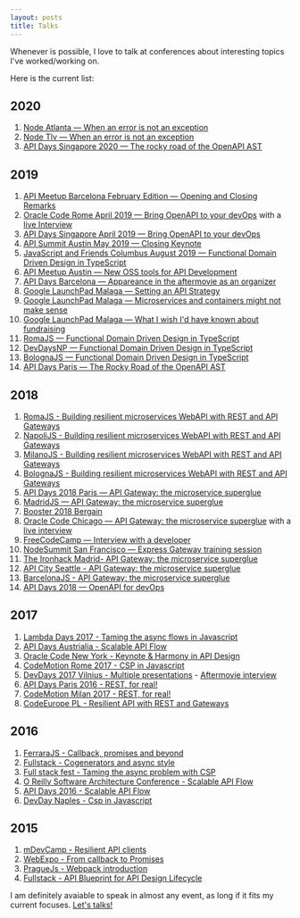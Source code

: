 ```yaml
---
layout: posts
title: Talks
---
```


Whenever is possible, I love to talk at conferences about interesting topics I've worked/working on.

Here is the current list:

## 2020

1. [Node Atlanta — When an error is not an exception](https://node-atl.org/speaker-info/vincenzo-chianese)
2. [Node Tlv — When an error is not an exception](https://nodetlv.com)
3. [API Days Singapore 2020 — The rocky road of the OpenAPI AST](https://apidays.co/singapore)

## 2019
1. [API Meetup Barcelona February Edition — Opening and Closing Remarks](https://www.youtube.com/watch?v=39zpCVkRkL4)
2. [Oracle Code Rome April 2019 — Bring OpenAPI to your devOps](https://www.youtube.com/watch?v=3rC4NrvkLKg) with a [live Interview](https://www.youtube.com/watch?v=7j52hQ3uVoY&list=PLPIzp-E1msrY5d6fKJnWBC4EupNk7UPXh&index=10&t=0s)
3. [API Days Singapore April 2019 — Bring OpenAPI to your devOps](https://www.youtube.com/watch?v=_Dj7nbiBCqg)
4. [API Summit Austin May 2019 — Closing Keynote](https://www.youtube.com/watch?v=rAn87yHyNPE)
5. [JavaScript and Friends Columbus August 2019 — Functional Domain Driven Design in TypeScript](https://www.javascriptandfriends.com/speakers)
6. [API Meetup Austin — New OSS tools for API Development](https://www.youtube.com/watch?v=CyBb6nNWwqM)
7. [API Days Barcelona — Appareance in the aftermovie as an organizer](https://www.youtube.com/watch?v=SSdgdNKFelg)
8. [Google LaunchPad Malaga — Setting an API Strategy](https://twitter.com/jessi_dick/status/1185228811908067328/photo/2)
9. [Google LaunchPad Malaga — Microservices and containers might not make sense](https://twitter.com/jessi_dick/status/1185228811908067328/photo/2)
10. [Google LaunchPad Malaga — What I wish I'd have known about fundraising](https://twitter.com/jessi_dick/status/1185228811908067328/photo/2)
11. [RomaJS — Functional Domain Driven Design in TypeScript](https://www.eventbrite.it/e/biglietti-functional-programming-in-ts-react-native-io-lapp-dei-servizi-pubblici-aperitech-romajs-76877433473)
12. [DevDaysNP — Functional Domain Driven Design in TypeScript](https://www.meetup.com/it-IT/DevDays/events/265310480/)
13. [BolognaJS — Functional Domain Driven Design in TypeScript](https://www.meetup.com/Bologna-JS-Meetup/events/265309661/)
14. [API Days Paris — The Rocky Road of the OpenAPI AST](https://apidays.co/paris)

## 2018
1. [RomaJS - Building resilient microservices WebAPI with REST and API Gateways](https://twitter.com/dej611/status/953695055579148288)
2. [NapoliJS - Building resilient microservices WebAPI with REST and API Gateways](https://www.youtube.com/watch?v=aD8JDPJ1a54)
3. [MilanoJS - Building resilient microservices WebAPI with REST and API Gateways](https://www.eventbrite.it/e/biglietti-milano-js-42126073219)
4. [BolognaJS - Building resilient microservices WebAPI with REST and API Gateways](https://www.meetup.com/Bologna-JS-Meetup/events/246442616/)
5. [API Days 2018 Paris — API Gateway: the microservice superglue](http://www.apidays.io/events/paris-2017#home)
6. [MadridJS — API Gateway: the microservice superglue](https://t.co/nlLaOaB8Gv)
7. [Booster 2018 Bergain](https://2018.boosterconf.no/talks/1086)
8. [Oracle Code Chicago — API Gateway: the microservice superglue](https://developer.oracle.com/code/chicago) with a [live interview](https://twitter.com/OracleDevs/status/976203904235925504)
9. [FreeCodeCamp — Interview with a developer](https://www.youtube.com/watch?v=QE6ue9D5Tig)
10. [NodeSummit San Francisco — Express Gateway training session](http://www.nodesummit.com/training-days/)
11. [The Ironhack Madrid- API Gateway: the microservice superglue](https://www.meetup.com/ironhack-madrid/events/254348036)
12. [API City Seattle - API Gateway: the microservice superglue](https://apicity.io/component/eventschedulepro/session/microservice%20api-gateway?Itemid=)
13. [BarcelonaJS - API Gateway: the microservice superglue](https://twitter.com/joppyme/status/1054419683825344513)
14. [API Days 2018 — OpenAPI for devOps](https://www.youtube.com/watch?v=_bt1r_SHfaU)

## 2017
1. [Lambda Days 2017 - Taming the async flows in Javascript](https://www.youtube.com/watch?v=Kw0w9w-3y4w&feature=youtu.be)
2. [API Days Austrialia - Scalable API Flow](https://www.infoq.com/presentations/api-development-workflow)
3. [Oracle Code New York - Keynote & Harmony in API Design](https://www.youtube.com/watch?v=bcccAx6s03s&feature=youtu.be&t=1h21m8s)
4. [CodeMotion Rome 2017 - CSP in Javascript](http://rome2017.codemotionworld.com/talk-detail/?detail=4700)
5. [DevDays 2017 Vilnius - Multiple presentations](http://devdays.lt/vincenzo-chianese/) - [Aftermovie interview](https://www.youtube.com/watch?v=eZcgt0XaDfI&feature=youtu.be)
6. [API Days Paris 2016 - REST, for real!](http://www.apidays.io/events/logistics-transports-2017#speakers)
7. [CodeMotion Milan 2017 - REST, for real!](https://www.youtube.com/watch?v=hgqqPaVEZpk)
8. [CodeEurope PL - Resilient API with REST and Gateways](https://www.youtube.com/watch?v=TENHe-khVUw)

## 2016
1. [FerraraJS - Callback, promises and beyond](https://twitter.com/universaljsday/status/721279119925907456)
2. [Fullstack - Cogenerators and async style](https://skillsmatter.com/skillscasts/7904-from-callback-to-promises-and-beyond)
3. [Full stack fest - Taming the async problem with CSP](https://www.youtube.com/watch?v=r7yWWxdP_nc)
4. [O Reilly Software Architecture Conference - Scalable API Flow](https://youtu.be/Rz0mFDSu0RY)
5. [API Days 2016 - Scalable API Flow](http://global.apidays.io/events/paris-2016)
6. [DevDay Naples - Csp in Javascript](https://www.youtube.com/watch?v=hcJM0Ut0bgc&feature=youtu.be)

## 2015
1. [mDevCamp - Resilient API clients](http://slideslive.com/38894088/building-resilient-api-client)
2. [WebExpo - From callback to Promises](http://slideslive.com/38894521/from-callbacks-to-promises)
3. [PragueJs - Webpack introduction](https://twitter.com/Jsconfcz/status/647106973679374336)
4. [Fullstack - API Blueprint for API Design Lifecycle](https://skillsmatter.com/skillscasts/6774-api-blueprint-for-api-design-lifecycle)

I am definitely avaiable to speak in almost any event, as long if it fits
my current focuses. [Let's talks!](mailto:vincenz.chianese@icloud.com)
